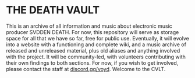 # THE DEATH VAULT
This is an archive of all information and music about electronic music producer SVDDEN DEATH. For now, this repository will serve as storage space for all that we have so far, free for public use. Eventually, it will evolve into a website with a functioning and complete wiki, and a music archive of released and unreleased material, plus old aliases and anything involved with the project. It will be community-led, with volunteers contributing with their own findings to both sections. For now, if you wish to get involved, please contact the staff at [discord.gg/voyd](https://discord.gg/voyd). Welcome to the CVLT.
